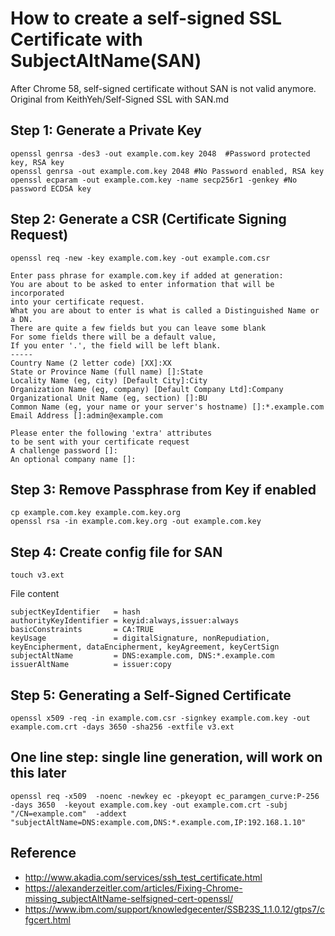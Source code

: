 # How to create a self-signed SSL Certificate with SubjectAltName(SAN)
After Chrome 58, self-signed certificate without SAN is not valid anymore.
Original from  KeithYeh/Self-Signed SSL with SAN.md

## Step 1: Generate a Private Key
```shell
openssl genrsa -des3 -out example.com.key 2048  #Password protected key, RSA key
openssl genrsa -out example.com.key 2048 #No Password enabled, RSA key
openssl ecparam -out example.com.key -name secp256r1 -genkey #No password ECDSA key
```

## Step 2: Generate a CSR (Certificate Signing Request)
```shell
openssl req -new -key example.com.key -out example.com.csr
```

```
Enter pass phrase for example.com.key if added at generation:
You are about to be asked to enter information that will be incorporated
into your certificate request.
What you are about to enter is what is called a Distinguished Name or a DN.
There are quite a few fields but you can leave some blank
For some fields there will be a default value,
If you enter '.', the field will be left blank.
-----
Country Name (2 letter code) [XX]:XX
State or Province Name (full name) []:State
Locality Name (eg, city) [Default City]:City
Organization Name (eg, company) [Default Company Ltd]:Company
Organizational Unit Name (eg, section) []:BU
Common Name (eg, your name or your server's hostname) []:*.example.com
Email Address []:admin@example.com

Please enter the following 'extra' attributes
to be sent with your certificate request
A challenge password []:
An optional company name []:
```

## Step 3: Remove Passphrase from Key if enabled
```shell
cp example.com.key example.com.key.org
openssl rsa -in example.com.key.org -out example.com.key
```

## Step 4: Create config file for SAN
```shell
touch v3.ext
```

File content
```
subjectKeyIdentifier   = hash
authorityKeyIdentifier = keyid:always,issuer:always
basicConstraints       = CA:TRUE
keyUsage               = digitalSignature, nonRepudiation, keyEncipherment, dataEncipherment, keyAgreement, keyCertSign
subjectAltName         = DNS:example.com, DNS:*.example.com
issuerAltName          = issuer:copy
```

## Step 5: Generating a Self-Signed Certificate
```shell
openssl x509 -req -in example.com.csr -signkey example.com.key -out example.com.crt -days 3650 -sha256 -extfile v3.ext
```

## One line step: single line generation, will work on this later
```shell
openssl req -x509  -noenc -newkey ec -pkeyopt ec_paramgen_curve:P-256 -days 3650  -keyout example.com.key -out example.com.crt -subj "/CN=example.com"  -addext "subjectAltName=DNS:example.com,DNS:*.example.com,IP:192.168.1.10"
```

## Reference
- http://www.akadia.com/services/ssh_test_certificate.html
- https://alexanderzeitler.com/articles/Fixing-Chrome-missing_subjectAltName-selfsigned-cert-openssl/
- https://www.ibm.com/support/knowledgecenter/SSB23S_1.1.0.12/gtps7/cfgcert.html
